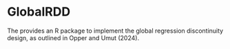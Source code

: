 # GlobalRDD
The provides an R package to implement the global regression discontinuity design, as outlined in Opper and Umut (2024).
